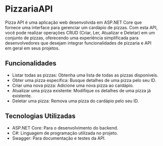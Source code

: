 # PizzariaAPI
Pizza API é uma aplicação web desenvolvida em ASP.NET Core que fornece uma interface para gerenciar um cardápio de pizzas. Com esta API, você pode realizar operações CRUD (Criar, Ler, Atualizar e Deletar) em um conjunto de pizzas, oferecendo uma experiência simplificada para desenvolvedores que desejam integrar funcionalidades de pizzaria e API em geral em seus projetos.  

## Funcionalidades
- Listar todas as pizzas: Obtenha uma lista de todas as pizzas disponíveis.
- Obter uma pizza específica: Busque detalhes de uma pizza pelo seu ID.
- Criar uma nova pizza: Adicione uma nova pizza ao cardápio.
- Atualizar uma pizza existente: Modifique os detalhes de uma pizza já existente.
- Deletar uma pizza: Remova uma pizza do cardápio pelo seu ID.

## Tecnologias Utilizadas
- ASP.NET Core: Para o desenvolvimento do backend.
- C#: Linguagem de programação utilizada no projeto.
- Swagger: Para documentação e testes da API.
